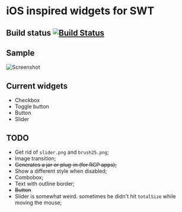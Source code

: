 # ﻿iOS inspired widgets for SWT

## Build status [![Build Status](https://secure.travis-ci.org/germantech/ios-widgets.png?branch=master)](http://travis-ci.org/germantech/ios-widgets)

## Sample
![Screenshot](http://i.imgur.com/L0Jw2.png)

## Current widgets
* Checkbox
* Toggle button  
* Button
* Slider

## TODO  
* Get rid of `slider.png` and `brush25.png`;  
* Image transition;  
* ~~Generates a jar or plug-in (for RCP apps);~~    
* Show a different style when disabled;  
* Combobox;  
* Text with outline border;    
* ~~Button~~
* Slider is somewhat weird. sometimes he didn't hit `totalSize` while moving the mouse;  